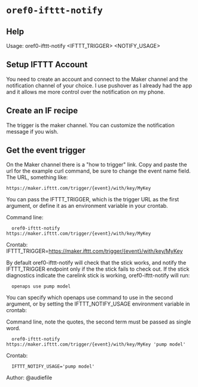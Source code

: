 # `oref0-ifttt-notify`

## Help
Usage:
oref0-ifttt-notify <IFTTT_TRIGGER> <NOTIFY_USAGE>

## Setup IFTTT Account

You need to create an account and connect to the Maker channel and the
notification channel of your choice. I use pushover as I already had the app
and it allows me more control over the notification on my phone. 

## Create an IF recipe
The trigger is the maker channel. You can customize the notification message
if you wish.

## Get the event trigger
On the Maker channel there is a "how to trigger" link. Copy and paste the url
for the example curl command, be sure to change the event name field.
The URL, something like:

    https://maker.ifttt.com/trigger/{event}/with/key/MyKey

You can pass the IFTTT_TRIGGER, which is the trigger URL as the first
argument, or define it as an environment variable in your crontab.

Command line:

      oref0-ifttt-notify https://maker.ifttt.com/trigger/{event}/with/key/MyKey


Crontab:
      IFTTT_TRIGGER=https://maker.ifttt.com/trigger/{event}/with/key/MyKey

By default oref0-ifttt-notify will check that the stick works, and notify the IFTTT_TRIGGER
endpoint only if the the stick fails to check out.  If the stick diagnostics
indicate the carelink stick is working, oref0-ifttt-notify will run:

      openaps use pump model

You can specify which openaps use command to use in the second argument, or by
setting the IFTTT_NOTIFY_USAGE environment variable in crontab:

Command line, note the quotes, the second term must be passed as single word.

      oref0-ifttt-notify https://maker.ifttt.com/trigger/{event}/with/key/MyKey 'pump model'

Crontab:

      IFTTT_NOTIFY_USAGE='pump model'

Author: @audiefile
